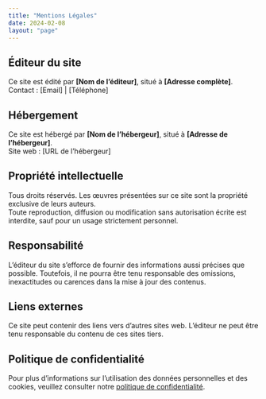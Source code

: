 ```yaml
---
title: "Mentions Légales"
date: 2024-02-08
layout: "page"
---
```


## Éditeur du site
Ce site est édité par **[Nom de l’éditeur]**, situé à **[Adresse complète]**.  
Contact : [Email] | [Téléphone]

## Hébergement
Ce site est hébergé par **[Nom de l’hébergeur]**, situé à **[Adresse de l’hébergeur]**.  
Site web : [URL de l’hébergeur]

## Propriété intellectuelle
Tous droits réservés. Les œuvres présentées sur ce site sont la propriété exclusive de leurs auteurs.  
Toute reproduction, diffusion ou modification sans autorisation écrite est interdite, sauf pour un usage strictement personnel.

## Responsabilité
L’éditeur du site s’efforce de fournir des informations aussi précises que possible. Toutefois, il ne pourra être tenu responsable des omissions, inexactitudes ou carences dans la mise à jour des contenus.

## Liens externes
Ce site peut contenir des liens vers d’autres sites web. L’éditeur ne peut être tenu responsable du contenu de ces sites tiers.

## Politique de confidentialité
Pour plus d’informations sur l’utilisation des données personnelles et des cookies, veuillez consulter notre [politique de confidentialité](/privacy-policy/).
